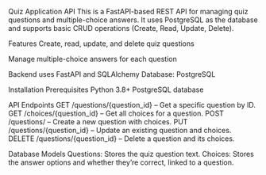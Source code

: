 Quiz Application API
This is a FastAPI-based REST API for managing quiz questions and multiple-choice answers. It uses PostgreSQL as the database and supports basic CRUD operations (Create, Read, Update, Delete).

Features
Create, read, update, and delete quiz questions


Manage multiple-choice answers for each question


Backend uses FastAPI and SQLAlchemy
Database: PostgreSQL


Installation
Prerequisites
Python 3.8+
PostgreSQL database



API Endpoints
GET /questions/{question_id} – Get a specific question by ID.
GET /choices/{question_id} – Get all choices for a question.
POST /questions/ – Create a new question with choices.
PUT /questions/{question_id} – Update an existing question and choices.
DELETE /questions/{question_id} – Delete a question and its choices.


Database Models
Questions: Stores the quiz question text.
Choices: Stores the answer options and whether they’re correct, linked to a question.


